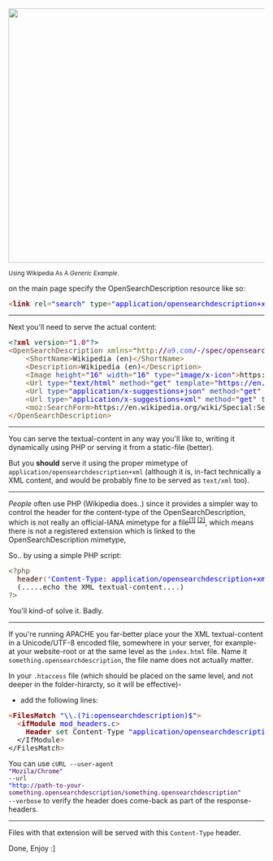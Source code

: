 <img src="https://icompile.eladkarako.com/_uploads/2017/04/icompile.eladkarako.com_opensearchdescription.png" alt="" width="725" height="501"/>

<sub>Using Wikipedia As A <em>Generic Example</em>.</sub>

on the main page specify the OpenSearchDescription resource like so:
<pre>
<span style='color:#a65700; '>&lt;</span><span style='color:#800000; font-weight:bold; '>link</span><span style='color:#274796; '> </span><span style='color:#074726; '>rel</span><span style='color:#808030; '>=</span><span style='color:#0000e6; '>"search"</span><span style='color:#274796; '> </span><span style='color:#074726; '>type</span><span style='color:#808030; '>=</span><span style='color:#0000e6; '>"application/opensearchdescription+xml"</span><span style='color:#274796; '> </span><span style='color:#074726; '>href</span><span style='color:#808030; '>=</span><span style='color:#0000e6; '>"/w/opensearch_desc.php"</span><span style='color:#274796; '> </span><span style='color:#074726; '>title</span><span style='color:#808030; '>=</span><span style='color:#0000e6; '>"Wikipedia (en)"</span><span style='color:#a65700; '>/></span>
</pre>

<hr/>

Next you'll need to serve the actual content:
<pre>
<span style='color:#004a43; '>&lt;?</span><span style='color:#800000; font-weight:bold; '>xml</span><span style='color:#004a43; '> </span><span style='color:#074726; '>version</span><span style='color:#808030; '>=</span><span style='color:#800000; '>"</span><span style='color:#7d0045; '>1.0</span><span style='color:#800000; '>"</span><span style='color:#004a43; '>?></span>
<span style='color:#a65700; '>&lt;</span><span style='color:#5f5035; '>OpenSearchDescription</span> <span style='color:#666616; '>xmlns</span><span style='color:#808030; '>=</span><span style='color:#800000; '>"</span><span style='color:#666616; '>http</span><span style='color:#800080; '>:</span><span style='color:#800000; font-weight:bold; '>//</span><span style='color:#5555dd; '>a9.com</span><span style='color:#40015a; '>/-/spec/opensearch/1.1/</span><span style='color:#800000; '>"</span> <span style='color:#666616; '>xmlns</span><span style='color:#800080; '>:</span><span style='color:#074726; '>moz</span><span style='color:#808030; '>=</span><span style='color:#800000; '>"</span><span style='color:#666616; '>http</span><span style='color:#800080; '>:</span><span style='color:#800000; font-weight:bold; '>//</span><span style='color:#5555dd; '>www.mozilla.org</span><span style='color:#40015a; '>/2006/browser/search/</span><span style='color:#800000; '>"</span><span style='color:#a65700; '>&gt;</span>
    <span style='color:#a65700; '>&lt;</span><span style='color:#5f5035; '>ShortName</span><span style='color:#a65700; '>&gt;</span>Wikipedia (en)<span style='color:#a65700; '>&lt;/</span><span style='color:#5f5035; '>ShortName</span><span style='color:#a65700; '>&gt;</span>
    <span style='color:#a65700; '>&lt;</span><span style='color:#5f5035; '>Description</span><span style='color:#a65700; '>&gt;</span>Wikipedia (en)<span style='color:#a65700; '>&lt;/</span><span style='color:#5f5035; '>Description</span><span style='color:#a65700; '>&gt;</span>
    <span style='color:#a65700; '>&lt;</span><span style='color:#5f5035; '>Image</span> <span style='color:#274796; '>height</span><span style='color:#808030; '>=</span><span style='color:#800000; '>"</span><span style='color:#0000e6; '>16</span><span style='color:#800000; '>"</span> <span style='color:#274796; '>width</span><span style='color:#808030; '>=</span><span style='color:#800000; '>"</span><span style='color:#0000e6; '>16</span><span style='color:#800000; '>"</span> <span style='color:#274796; '>type</span><span style='color:#808030; '>=</span><span style='color:#800000; '>"</span><span style='color:#0000e6; '>image/x-icon</span><span style='color:#800000; '>"</span><span style='color:#a65700; '>&gt;</span>https://en.wikipedia.org/static/favicon/wikipedia.ico<span style='color:#a65700; '>&lt;/</span><span style='color:#5f5035; '>Image</span><span style='color:#a65700; '>&gt;</span>
    <span style='color:#a65700; '>&lt;</span><span style='color:#5f5035; '>Url</span> <span style='color:#274796; '>type</span><span style='color:#808030; '>=</span><span style='color:#800000; '>"</span><span style='color:#0000e6; '>text/html</span><span style='color:#800000; '>"</span> <span style='color:#274796; '>method</span><span style='color:#808030; '>=</span><span style='color:#800000; '>"</span><span style='color:#0000e6; '>get</span><span style='color:#800000; '>"</span> <span style='color:#274796; '>template</span><span style='color:#808030; '>=</span><span style='color:#800000; '>"</span><span style='color:#0000e6; '>https://en.wikipedia.org/w/index.php?title=Special:Search</span><span style='color:#074726; '>&amp;</span><span style='color:#074726; '>amp</span><span style='color:#074726; '>;</span><span style='color:#0000e6; '>search={searchTerms}</span><span style='color:#800000; '>"</span> <span style='color:#a65700; '>/></span>
    <span style='color:#a65700; '>&lt;</span><span style='color:#5f5035; '>Url</span> <span style='color:#274796; '>type</span><span style='color:#808030; '>=</span><span style='color:#800000; '>"</span><span style='color:#0000e6; '>application/x-suggestions+json</span><span style='color:#800000; '>"</span> <span style='color:#274796; '>method</span><span style='color:#808030; '>=</span><span style='color:#800000; '>"</span><span style='color:#0000e6; '>get</span><span style='color:#800000; '>"</span> <span style='color:#274796; '>template</span><span style='color:#808030; '>=</span><span style='color:#800000; '>"</span><span style='color:#0000e6; '>https://en.wikipedia.org/w/api.php?action=opensearch</span><span style='color:#074726; '>&amp;</span><span style='color:#074726; '>amp</span><span style='color:#074726; '>;</span><span style='color:#0000e6; '>search={searchTerms}</span><span style='color:#074726; '>&amp;</span><span style='color:#074726; '>amp</span><span style='color:#074726; '>;</span><span style='color:#0000e6; '>namespace=0</span><span style='color:#800000; '>"</span> <span style='color:#a65700; '>/></span>
    <span style='color:#a65700; '>&lt;</span><span style='color:#5f5035; '>Url</span> <span style='color:#274796; '>type</span><span style='color:#808030; '>=</span><span style='color:#800000; '>"</span><span style='color:#0000e6; '>application/x-suggestions+xml</span><span style='color:#800000; '>"</span> <span style='color:#274796; '>method</span><span style='color:#808030; '>=</span><span style='color:#800000; '>"</span><span style='color:#0000e6; '>get</span><span style='color:#800000; '>"</span> <span style='color:#274796; '>template</span><span style='color:#808030; '>=</span><span style='color:#800000; '>"</span><span style='color:#0000e6; '>https://en.wikipedia.org/w/api.php?action=opensearch</span><span style='color:#074726; '>&amp;</span><span style='color:#074726; '>amp</span><span style='color:#074726; '>;</span><span style='color:#0000e6; '>format=xml</span><span style='color:#074726; '>&amp;</span><span style='color:#074726; '>amp</span><span style='color:#074726; '>;</span><span style='color:#0000e6; '>search={searchTerms}</span><span style='color:#074726; '>&amp;</span><span style='color:#074726; '>amp</span><span style='color:#074726; '>;</span><span style='color:#0000e6; '>namespace=0</span><span style='color:#800000; '>"</span> <span style='color:#a65700; '>/></span>
    <span style='color:#a65700; '>&lt;</span><span style='color:#666616; '>moz</span><span style='color:#800080; '>:</span><span style='color:#5f5035; '>SearchForm</span><span style='color:#a65700; '>&gt;</span>https://en.wikipedia.org/wiki/Special:Search<span style='color:#a65700; '>&lt;/</span><span style='color:#666616; '>moz</span><span style='color:#800080; '>:</span><span style='color:#5f5035; '>SearchForm</span><span style='color:#a65700; '>&gt;</span>
<span style='color:#a65700; '>&lt;/</span><span style='color:#5f5035; '>OpenSearchDescription</span><span style='color:#a65700; '>&gt;</span>
</pre>

<hr/>

You can serve the textual-content in any way you'll like to,
writing it dynamically using PHP or serving it from a static-file (better).

But you <strong>should</strong> serve it using the proper mimetype of <code>&#x0061;&#x0070;&#x0070;&#x006C;&#x0069;&#x0063;&#x0061;&#x0074;&#x0069;&#x006F;&#x006E;&#x002F;&#x006F;&#x0070;&#x0065;&#x006E;&#x0073;&#x0065;&#x0061;&#x0072;&#x0063;&#x0068;&#x0064;&#x0065;&#x0073;&#x0063;&#x0072;&#x0069;&#x0070;&#x0074;&#x0069;&#x006F;&#x006E;&#x002B;&#x0078;&#x006D;&#x006C;</code>
(although it is, in-fact technically a XML content, and would be probably fine to be served as <code>text/xml</code> too).

<hr/>

*People* often use PHP (Wikipedia does..) since it provides a simpler way to control the header for the content-type of the OpenSearchDescription,
which is not really an official-IANA mimetype for a file<sup><a href="https://www.iana.org/assignments/link-relations/link-relations.xml" target="_blank">[1]</a> <a href="http://www.opensearch.org/Specifications/OpenSearch/1.1" target="_blank">[2]</a></sup>, which means there is not a registered extension which is linked to the OpenSearchDescription mimetype,

So.. by using a simple PHP script:
<pre>
<span style='color:#5f5035;'>&lt;?php</span><span style='color:#000000;'></span>
<span style='color:#000000;'>&#xa0;&#xa0;</span><span style='color:#400000;'>header</span><span style='color:#808030;'>(</span><span style='color:#0000e6;'>'Content-Type: application/opensearchdescription+xml;charset=UTF-8'</span><span style='color:#808030;'>)</span><span style='color:#800080;'>;</span><span style='color:#000000;'></span>
&#xa0;&#xa0;(.....echo the XML textual-content....)
<span style='color:#5f5035;'>?&gt;</span>
</pre>

You'll kind-of solve it. Badly.

<hr/>
If you're running APACHE you far-better place your the XML textual-content in a Unicode/UTF-8 encoded file,
somewhere in your server, for example- at your website-root or at the same level as the <code>index.html</code> file.
Name it <code>something.opensearchdescription</code>, the file name does not actually matter.

In your <code>.htaccess</code> file (which should be placed on the same level, and not deeper in the folder-hirarcty, so it will be effective)-
- add the following lines:
<pre>
<span style='color:#a65700; '>&lt;</span><span style='color:#800000; font-weight:bold; '>FilesMatch</span> <span style='color:#0000e6; '>"\\.(?i:opensearchdescription)$"</span><span style='color:#a65700; '>&gt;</span>
  <span style='color:#a65700; '>&lt;</span><span style='color:#800000; font-weight:bold; '>ifModule</span> <span style='color:#0000e6; '>mod_headers.c</span><span style='color:#a65700; '>&gt;</span>
    <span style='color:#800000; font-weight:bold; '>Header</span> <span style='color:#074726; '>set</span> Content<span style='color:#808030; '>-</span>Type <span style='color:#0000e6; '>"application/opensearchdescription+xml;charset=UTF-8"</span>
  &lt;/IfModule<span style='color:#a65700; '>&gt;</span>
&lt;/FilesMatch<span style='color:#a65700; '>&gt;</span>
</pre>
  

You can use <code>cURL --user-agent <span style='color:#0000e6; '>"</span><span style='color:#40015a; '>Mozila/Chrome</span><span style='color:#0000e6; '>"</span> --url <span style='color:#0000e6; '>"http:</span><span style='color:#40015a; '>/</span><span style='color:#40015a; '>/path-to-your-something.opensearchdescription/something.opensearchdescription</span><span style='color:#0000e6; '>"</span> --verbose</code> to verify the header does come-back as part of the response-headers.

<hr/>

Files with that extension will be served with this <code>Content-Type</code> header.

Done, Enjoy  :]
